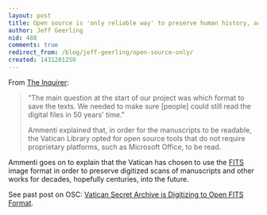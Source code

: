 ```yaml
---
layout: post
title: Open source is 'only reliable way' to preserve human history, argues Vatican
author: Jeff Geerling
nid: 488
comments: true
redirect_from: /blog/jeff-geerling/open-source-only/
created: 1431201250
---
```

From <a href="http://www.theinquirer.net/inquirer/news/2407221/open-source-is-only-reliable-way-to-preserve-human-history-argues-vatican">The Inquirer</a>:

<blockquote>"The main question at the start of our project was which format to save the texts. We needed to make sure [people] could still read the digital files in 50 years' time."

Ammenti explained that, in order for the manuscripts to be readable, the Vatican Library opted for open source tools that do not require proprietary platforms, such as Microsoft Office, to be read.</blockquote>

Ammenti goes on to explain that the Vatican has chosen to use the <a href="http://en.wikipedia.org/wiki/FITS">FITS</a> image format in order to preserve digitized scans of manuscripts and other works for decades, hopefully centuries, into the future.

See past post on OSC: <a href="/blog/oscatholic/vatican-secret-archive">Vatican Secret Archive is Digitizing to Open FITS Format</a>.
